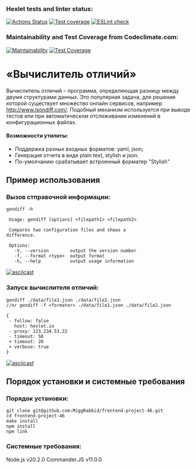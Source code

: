 ### Hexlet tests and linter status:
[![Actions Status](https://github.com/MiggRabbid/frontend-project-46/workflows/hexlet-check/badge.svg)](https://github.com/MiggRabbid/frontend-project-46/actions)
[![Test coverage](https://github.com/MiggRabbid/frontend-project-46/actions/workflows/tests.yml/badge.svg)](https://github.com/MiggRabbid/frontend-project-46/actions/workflows/tests.yml)
[![ESLint check](https://github.com/MiggRabbid/frontend-project-46/actions/workflows/linter.yml/badge.svg)](https://github.com/MiggRabbid/frontend-project-46/actions/workflows/linter.yml)

### Maintainability and Test Coverage from Codeclimate.com:
[![Maintainability](https://api.codeclimate.com/v1/badges/62a34a4f7555c071a64d/maintainability)](https://codeclimate.com/github/MiggRabbid/frontend-project-46/maintainability)
[![Test Coverage](https://api.codeclimate.com/v1/badges/62a34a4f7555c071a64d/test_coverage)](https://codeclimate.com/github/MiggRabbid/frontend-project-46/test_coverage)


# «Вычислитель отличий»
Вычислитель отличий – программа, определяющая разницу между двумя структурами данных.
Это популярная задача, для решения которой существует множество онлайн сервисов, например http://www.jsondiff.com/. Подобный механизм используется при выводе тестов или при автоматическом отслеживании изменений в конфигурационных файлах.

#### Возможности утилиты:
 - Поддержка разных входных форматов: yaml, json;
 - Генерация отчета в виде plain text, stylish и json.
 - По-умолчанию срабатывает встроенный форматер "Stylish"


 ## Пример использования
 ### Вызов стправочной информации:
 ```
gendiff -h

  Usage: gendiff [options] <filepath1> <filepath2>

  Compares two configuration files and shows a
difference.

  Options:
    -V, --version        output the version number
    -f, --format <type>  output format
    -h, --help           output usage information
```
[![asciicast](https://asciinema.org/a/604451.svg)](https://asciinema.org/a/604451)

 ### Запуск вычислителя отличий:
 ```
gendiff ./data/file1.json ./data/file2.json
//or gendiff -f <formater> ./data/file1.json ./data/file2.json

{
  - follow: false
    host: hexlet.io
  - proxy: 123.234.53.22
  - timeout: 50
  + timeout: 20
  + verbose: true
}
```
[![asciicast](https://asciinema.org/a/605410.svg)](https://asciinema.org/a/605410)


## Порядок установки и системные требования
### Порядок установки:
```
git clone git@github.com:MiggRabbid/frontend-project-46.git
cd frontend-project-46
make install
npm install
npm link
```

### Системные требования:
Node.js v20.2.0
Commander.JS v11.0.0